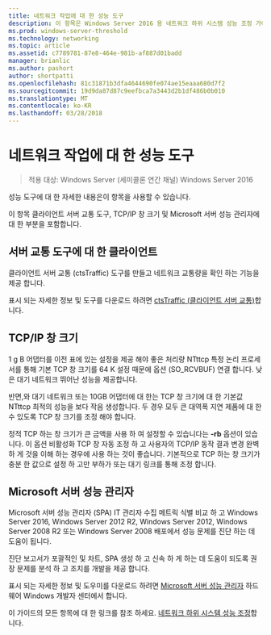```yaml
---
title: 네트워크 작업에 대 한 성능 도구
description: 이 항목은 Windows Server 2016 용 네트워크 하위 시스템 성능 조정 가이드의 일부입니다.
ms.prod: windows-server-threshold
ms.technology: networking
ms.topic: article
ms.assetid: c7789781-87e8-464e-981b-af887d01badd
manager: brianlic
ms.author: pashort
author: shortpatti
ms.openlocfilehash: 81c31871b3dfa4644690fe074ae15eaaa680d7f2
ms.sourcegitcommit: 19d9da87d87c9eefbca7a3443d2b1df486b0b010
ms.translationtype: MT
ms.contentlocale: ko-KR
ms.lasthandoff: 03/28/2018
---
```

# <a name="performance-tools-for-network-workloads"></a>네트워크 작업에 대 한 성능 도구

>적용 대상: Windows Server (세미콜론 연간 채널) Windows Server 2016

성능 도구에 대 한 자세한 내용은이 항목을 사용할 수 있습니다.

이 항목 클라이언트 서버 교통 도구, TCP/IP 창 크기 및 Microsoft 서버 성능 관리자에 대 한 부분을 포함합니다.

##  <a name="bkmk_tuning"></a>서버 교통 도구에 대 한 클라이언트

클라이언트 서버 교통 \(ctsTraffic\) 도구를 만들고 네트워크 교통량을 확인 하는 기능을 제공 합니다.

표시 되는 자세한 정보 및 도구를 다운로드 하려면 [ctsTraffic (클라이언트 서버 교통)](http://ctstraffic.codeplex.com/)합니다.
  
##  <a name="bkmk_size"></a>TCP/IP 창 크기

1 g B 어댑터를 이전 표에 있는 설정을 제공 해야 좋은 처리량 NTttcp 특정 논리 프로세서를 통해 기본 TCP 창 크기를 64 K 설정 때문에 옵션 \(SO_RCVBUF\) 연결 합니다. 낮은 대기 네트워크 뛰어난 성능을 제공합니다.  

반면,와 대기 네트워크 또는 10GB 어댑터에 대 한는 TCP 창 크기에 대 한 기본값 NTttcp 최적의 성능을 보다 작음 생성합니다. 두 경우 모두 큰 대역폭 지연 제품에 대 한 수 있도록 TCP 창 크기를 조정 해야 합니다.  

정적 TCP 하는 창 크기가 큰 금액을 사용 하 여 설정할 수 있습니다는 **-rb** 옵션이 있습니다. 이 옵션 비활성화 TCP 창 자동 조정 하 고 사용자의 TCP/IP 동작 결과 변경 완벽 하 게 것을 이해 하는 경우에 사용 하는 것이 좋습니다. 기본적으로 TCP 하는 창 크기가 충분 한 값으로 설정 하 고만 부하가 또는 대기 링크를 통해 조정 합니다.  

##  <a name="bkmk_advisor"></a>Microsoft 서버 성능 관리자

Microsoft 서버 성능 관리자 \(SPA\) IT 관리자 수집 메트릭 식별 비교 하 고 Windows Server 2016, Windows Server 2012 R2, Windows Server 2012, Windows Server 2008 R2 또는 Windows Server 2008 배포에서 성능 문제를 진단 하는 데 도움이 됩니다. 

진단 보고서가 포괄적인 및 차트, SPA 생성 하 고 신속 하 게 하는 데 도움이 되도록 권장 문제를 분석 하 고 조치를 개발을 제공 합니다.  
  
 표시 되는 자세한 정보 및 도우미를 다운로드 하려면 [Microsoft 서버 성능 관리자](https://msdn.microsoft.com/library/windows/hardware/dn481522.aspx) 하드웨어 Windows 개발자 센터에서 합니다.

이 가이드의 모든 항목에 대 한 링크를 참조 하세요. [네트워크 하위 시스템 성능 조정](net-sub-performance-top.md)합니다.